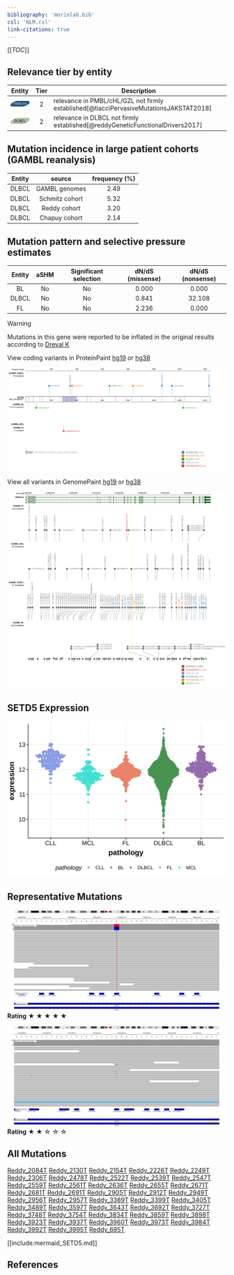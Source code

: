 ```yaml
---
bibliography: 'morinlab.bib'
csl: 'NLM.csl'
link-citations: true
---
```

[[_TOC_]]


## Relevance tier by entity

|Entity|Tier|Description                              |
|:------:|:----:|-----------------------------------------|
|![PMBL](images/icons/PMBL_tier2.png)|2|relevance in PMBL/cHL/GZL not firmly established[@tiacciPervasiveMutationsJAKSTAT2018]|
|![DLBCL](images/icons/DLBCL_tier2.png) |2   |relevance in DLBCL not firmly established[@reddyGeneticFunctionalDrivers2017]|

## Mutation incidence in large patient cohorts (GAMBL reanalysis)

|Entity|source        |frequency (%)|
|:------:|:--------------:|:-------------:|
|DLBCL |GAMBL genomes |2.49         |
|DLBCL |Schmitz cohort|5.32         |
|DLBCL |Reddy cohort  |3.20         |
|DLBCL |Chapuy cohort |2.14         |

## Mutation pattern and selective pressure estimates

|Entity|aSHM|Significant selection|dN/dS (missense)|dN/dS (nonsense)|
|:------:|:----:|:---------------------:|:----------------:|:----------------:|
|BL    |No  |No                   |0.000           | 0.000          |
|DLBCL |No  |No                   |0.841           |32.108          |
|FL    |No  |No                   |2.236           | 0.000          |



> [!WARNING]
> Mutations in this gene were reported to be inflated in the original results according to [Dreval K](https://www.biorxiv.org/content/10.1101/2023.11.21.567983v1)


View coding variants in ProteinPaint [hg19](https://morinlab.github.io/LLMPP/GAMBL/SETD5_protein.html)  or [hg38](https://morinlab.github.io/LLMPP/GAMBL/SETD5_protein_hg38.html)

![](images/proteinpaint/SETD5_NM_001080517.svg)

View all variants in GenomePaint [hg19](https://morinlab.github.io/LLMPP/GAMBL/SETD5.html)  or [hg38](https://morinlab.github.io/LLMPP/GAMBL/SETD5_hg38.html)

![](images/proteinpaint/SETD5.svg)

## SETD5 Expression
![](images/gene_expression/SETD5_by_pathology.svg)
<!-- ORIGIN: reddyGeneticFunctionalDrivers2017 -->
<!-- DLBCL: reddyGeneticFunctionalDrivers2017 -->
<!-- PMBL: tiacciPervasiveMutationsJAKSTAT2018b -->

## Representative Mutations

![](primary/Reddy_SETD5.svg)
**Rating**
&starf; &starf; &starf; &starf; &starf;

![](primary/Reddy_SETD5_2.svg)
**Rating**
&starf; &starf; &star; &star; &star;


## All Mutations

[Reddy_2084T](https://www.bcgsc.ca/downloads/morinlab/GAMBL/Reddy/igv_reports/Reddy_2084T.html)
[Reddy_2130T](https://www.bcgsc.ca/downloads/morinlab/GAMBL/Reddy/igv_reports/Reddy_2130T.html)
[Reddy_2154T](https://www.bcgsc.ca/downloads/morinlab/GAMBL/Reddy/igv_reports/Reddy_2154T.html)
[Reddy_2226T](https://www.bcgsc.ca/downloads/morinlab/GAMBL/Reddy/igv_reports/Reddy_2226T.html)
[Reddy_2249T](https://www.bcgsc.ca/downloads/morinlab/GAMBL/Reddy/igv_reports/Reddy_2249T.html)
[Reddy_2306T](https://www.bcgsc.ca/downloads/morinlab/GAMBL/Reddy/igv_reports/Reddy_2306T.html)
[Reddy_2478T](https://www.bcgsc.ca/downloads/morinlab/GAMBL/Reddy/igv_reports/Reddy_2478T.html)
[Reddy_2522T](https://www.bcgsc.ca/downloads/morinlab/GAMBL/Reddy/igv_reports/Reddy_2522T.html)
[Reddy_2539T](https://www.bcgsc.ca/downloads/morinlab/GAMBL/Reddy/igv_reports/Reddy_2539T.html)
[Reddy_2547T](https://www.bcgsc.ca/downloads/morinlab/GAMBL/Reddy/igv_reports/Reddy_2547T.html)
[Reddy_2559T](https://www.bcgsc.ca/downloads/morinlab/GAMBL/Reddy/igv_reports/Reddy_2559T.html)
[Reddy_2561T](https://www.bcgsc.ca/downloads/morinlab/GAMBL/Reddy/igv_reports/Reddy_2561T.html)
[Reddy_2636T](https://www.bcgsc.ca/downloads/morinlab/GAMBL/Reddy/igv_reports/Reddy_2636T.html)
[Reddy_2655T](https://www.bcgsc.ca/downloads/morinlab/GAMBL/Reddy/igv_reports/Reddy_2655T.html)
[Reddy_2671T](https://www.bcgsc.ca/downloads/morinlab/GAMBL/Reddy/igv_reports/Reddy_2671T.html)
[Reddy_2681T](https://www.bcgsc.ca/downloads/morinlab/GAMBL/Reddy/igv_reports/Reddy_2681T.html)
[Reddy_2691T](https://www.bcgsc.ca/downloads/morinlab/GAMBL/Reddy/igv_reports/Reddy_2691T.html)
[Reddy_2905T](https://www.bcgsc.ca/downloads/morinlab/GAMBL/Reddy/igv_reports/Reddy_2905T.html)
[Reddy_2912T](https://www.bcgsc.ca/downloads/morinlab/GAMBL/Reddy/igv_reports/Reddy_2912T.html)
[Reddy_2949T](https://www.bcgsc.ca/downloads/morinlab/GAMBL/Reddy/igv_reports/Reddy_2949T.html)
[Reddy_2956T](https://www.bcgsc.ca/downloads/morinlab/GAMBL/Reddy/igv_reports/Reddy_2956T.html)
[Reddy_2957T](https://www.bcgsc.ca/downloads/morinlab/GAMBL/Reddy/igv_reports/Reddy_2957T.html)
[Reddy_3389T](https://www.bcgsc.ca/downloads/morinlab/GAMBL/Reddy/igv_reports/Reddy_3389T.html)
[Reddy_3399T](https://www.bcgsc.ca/downloads/morinlab/GAMBL/Reddy/igv_reports/Reddy_3399T.html)
[Reddy_3405T](https://www.bcgsc.ca/downloads/morinlab/GAMBL/Reddy/igv_reports/Reddy_3405T.html)
[Reddy_3489T](https://www.bcgsc.ca/downloads/morinlab/GAMBL/Reddy/igv_reports/Reddy_3489T.html)
[Reddy_3597T](https://www.bcgsc.ca/downloads/morinlab/GAMBL/Reddy/igv_reports/Reddy_3597T.html)
[Reddy_3643T](https://www.bcgsc.ca/downloads/morinlab/GAMBL/Reddy/igv_reports/Reddy_3643T.html)
[Reddy_3692T](https://www.bcgsc.ca/downloads/morinlab/GAMBL/Reddy/igv_reports/Reddy_3692T.html)
[Reddy_3727T](https://www.bcgsc.ca/downloads/morinlab/GAMBL/Reddy/igv_reports/Reddy_3727T.html)
[Reddy_3748T](https://www.bcgsc.ca/downloads/morinlab/GAMBL/Reddy/igv_reports/Reddy_3748T.html)
[Reddy_3754T](https://www.bcgsc.ca/downloads/morinlab/GAMBL/Reddy/igv_reports/Reddy_3754T.html)
[Reddy_3834T](https://www.bcgsc.ca/downloads/morinlab/GAMBL/Reddy/igv_reports/Reddy_3834T.html)
[Reddy_3859T](https://www.bcgsc.ca/downloads/morinlab/GAMBL/Reddy/igv_reports/Reddy_3859T.html)
[Reddy_3898T](https://www.bcgsc.ca/downloads/morinlab/GAMBL/Reddy/igv_reports/Reddy_3898T.html)
[Reddy_3923T](https://www.bcgsc.ca/downloads/morinlab/GAMBL/Reddy/igv_reports/Reddy_3923T.html)
[Reddy_3937T](https://www.bcgsc.ca/downloads/morinlab/GAMBL/Reddy/igv_reports/Reddy_3937T.html)
[Reddy_3960T](https://www.bcgsc.ca/downloads/morinlab/GAMBL/Reddy/igv_reports/Reddy_3960T.html)
[Reddy_3973T](https://www.bcgsc.ca/downloads/morinlab/GAMBL/Reddy/igv_reports/Reddy_3973T.html)
[Reddy_3984T](https://www.bcgsc.ca/downloads/morinlab/GAMBL/Reddy/igv_reports/Reddy_3984T.html)
[Reddy_3992T](https://www.bcgsc.ca/downloads/morinlab/GAMBL/Reddy/igv_reports/Reddy_3992T.html)
[Reddy_3995T](https://www.bcgsc.ca/downloads/morinlab/GAMBL/Reddy/igv_reports/Reddy_3995T.html)
[Reddy_695T](https://www.bcgsc.ca/downloads/morinlab/GAMBL/Reddy/igv_reports/Reddy_695T.html)

[[include:mermaid_SETD5.md]]

## References
